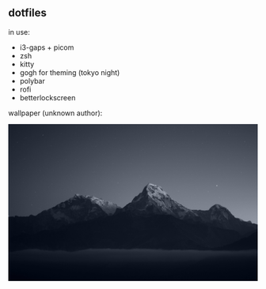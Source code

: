 ## dotfiles

in use:

- i3-gaps + picom
- zsh
- kitty
- gogh for theming (tokyo night)
- polybar
- rofi
- betterlockscreen


wallpaper (unknown author):

![nord mountains](/resources/nord_mountain_range.png)
